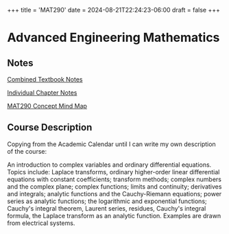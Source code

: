 +++
title = 'MAT290'
date = 2024-08-21T22:24:23-06:00
draft = false
+++

# Advanced Engineering Mathematics

## Notes
[Combined Textbook Notes](/files/secondyear/mat290.pdf)

[Individual Chapter Notes](https://github.com/arnav-patil-12/mat290-notes)

[MAT290 Concept Mind Map](/files/secondyear/290mindmap.pdf)

## Course Description
Copying from the Academic Calendar until I can write my own description of the course:

An introduction to complex variables and ordinary differential equations. Topics include: Laplace transforms, ordinary higher-order linear differential equations with constant coefficients; transform methods; complex numbers and the complex plane; complex functions; limits and continuity; derivatives and integrals; analytic functions and the Cauchy-Riemann equations; power series as analytic functions; the logarithmic and exponential functions; Cauchy's integral theorem, Laurent series, residues, Cauchy's integral formula, the Laplace transform as an analytic function. Examples are drawn from electrical systems.
